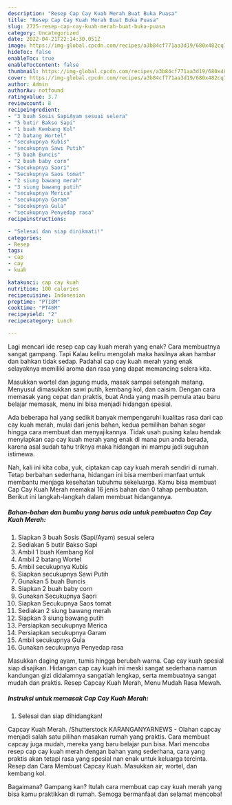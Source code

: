 ```yaml
---
description: "Resep Cap Cay Kuah Merah Buat Buka Puasa"
title: "Resep Cap Cay Kuah Merah Buat Buka Puasa"
slug: 2725-resep-cap-cay-kuah-merah-buat-buka-puasa
category: Uncategorized
date: 2022-04-21T22:14:30.051Z
image: https://img-global.cpcdn.com/recipes/a3b84cf771aa3d19/680x482cq70/cap-cay-kuah-merah-foto-resep-utama.jpg
hideToc: false
enableToc: true
enableTocContent: false
thumbnail: https://img-global.cpcdn.com/recipes/a3b84cf771aa3d19/680x482cq70/cap-cay-kuah-merah-foto-resep-utama.jpg
cover: https://img-global.cpcdn.com/recipes/a3b84cf771aa3d19/680x482cq70/cap-cay-kuah-merah-foto-resep-utama.jpg
author: Admin
authorAv: notfound
ratingvalue: 3.7
reviewcount: 8
recipeingredient:
- "3 buah Sosis SapiAyam sesuai selera"
- "5 butir Bakso Sapi"
- "1 buah Kembang Kol"
- "2 batang Wortel"
- "secukupnya Kubis"
- "secukupnya Sawi Putih"
- "5 buah Buncis"
- "2 buah baby corn"
- "Secukupnya Saori"
- "Secukupnya Saos tomat"
- "2 siung bawang merah"
- "3 siung bawang putih"
- "secukupnya Merica"
- "secukupnya Garam"
- "secukupnya Gula"
- "secukupnya Penyedap rasa"
recipeinstructions:

- "Selesai dan siap dinikmati!"
categories:
- Resep
tags:
- cap
- cay
- kuah

katakunci: cap cay kuah 
nutrition: 100 calories
recipecuisine: Indonesian
preptime: "PT18M"
cooktime: "PT46M"
recipeyield: "2"
recipecategory: Lunch

---
```



Lagi mencari ide resep cap cay kuah merah yang enak? Cara membuatnya sangat gampang. Tapi Kalau keliru mengolah maka hasilnya akan hambar dan bahkan tidak sedap. Padahal cap cay kuah merah yang enak selayaknya memiliki aroma dan rasa yang dapat memancing selera kita.


Masukkan wortel dan jagung muda, masak sampai setengah matang. Menyusul dimasukkan sawi putih, kembang kol, dan caisim. Dengan cara memasak yang cepat dan praktis, buat Anda yang masih pemula atau baru belajar memasak, menu ini bisa menjadi hidangan spesial.

Ada beberapa hal yang sedikit banyak mempengaruhi kualitas rasa dari cap cay kuah merah, mulai dari jenis bahan, kedua pemilihan bahan segar hingga cara membuat dan menyajikannya. Tidak usah pusing kalau hendak menyiapkan cap cay kuah merah yang enak di mana pun anda berada, karena asal sudah tahu triknya maka hidangan ini mampu jadi suguhan istimewa.


Nah, kali ini kita coba, yuk, ciptakan cap cay kuah merah sendiri di rumah. Tetap berbahan sederhana, hidangan ini bisa memberi manfaat untuk membantu menjaga kesehatan tubuhmu sekeluarga. Kamu bisa membuat Cap Cay Kuah Merah memakai 16 jenis bahan dan 0 tahap pembuatan. Berikut ini langkah-langkah dalam membuat hidangannya.

<!--inarticleads1-->

##### Bahan-bahan dan bumbu yang harus ada untuk pembuatan Cap Cay Kuah Merah:

1. Siapkan 3 buah Sosis (Sapi/Ayam) sesuai selera
1. Sediakan 5 butir Bakso Sapi
1. Ambil 1 buah Kembang Kol
1. Ambil 2 batang Wortel
1. Ambil secukupnya Kubis
1. Siapkan secukupnya Sawi Putih
1. Gunakan 5 buah Buncis
1. Siapkan 2 buah baby corn
1. Gunakan Secukupnya Saori
1. Siapkan Secukupnya Saos tomat
1. Sediakan 2 siung bawang merah
1. Siapkan 3 siung bawang putih
1. Persiapkan secukupnya Merica
1. Persiapkan secukupnya Garam
1. Ambil secukupnya Gula
1. Gunakan secukupnya Penyedap rasa


Masukkan daging ayam, tumis hingga berubah warna. Cap cay kuah spesial siap disajikan. Hidangan cap cay kuah ini meski sangat sederhana namun kandungan gizi didalamnya sangatlah lengkap, serta membuatnya sangat mudah dan praktis. Resep Capcay Kuah Merah, Menu Mudah Rasa Mewah. 

<!--inarticleads2-->

##### Instruksi untuk memasak Cap Cay Kuah Merah:


1. Selesai dan siap dihidangkan!

Capcay Kuah Merah. /Shutterstock KARANGANYARNEWS - Olahan capcay menjadi salah satu pilihan masakan rumah yang praktis. Cara membuat capcay juga mudah, mereka yang baru belajar pun bisa. Mari mencoba resep cap cay kuah merah dengan bahan yang sederhana, cara yang praktis akan tetapi rasa yang spesial nan enak untuk keluarga tercinta. Resep dan Cara Membuat Capcay Kuah. Masukkan air, wortel, dan kembang kol. 

Bagaimana? Gampang kan? Itulah cara membuat cap cay kuah merah yang bisa kamu praktikkan di rumah. Semoga bermanfaat dan selamat mencoba!
